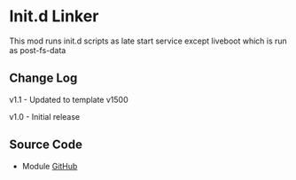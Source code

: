 # Init.d Linker
This mod runs init.d scripts as late start service except liveboot which is run as post-fs-data

## Change Log
v1.1
    - Updated to template v1500

v1.0
    - Initial release

## Source Code
* Module [GitHub](https://github.com/therealahrion/Init.d-Linker)
